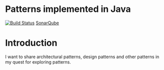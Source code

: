 # Patterns implemented in Java

[![Build Status](https://travis-ci.org/MrAsimov/patterns.svg?branch=master)](https://travis-ci.org/MrAsimov/patterns)
[SonarQube](https://sonarcloud.io/dashboard?id=com.design%3Apatterns)

# Introduction

I want to share architectural patterns, design patterns and other patterns in my quest for exploring patterns.

